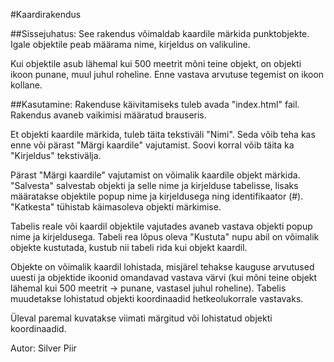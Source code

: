 #Kaardirakendus

##Sissejuhatus:
See rakendus võimaldab kaardile märkida punktobjekte. Igale objektile peab määrama
nime, kirjeldus on valikuline.

Kui objektile asub lähemal kui 500 meetrit mõni teine
objekt, on objekti ikoon punane, muul juhul roheline. Enne vastava arvutuse tegemist
on ikoon kollane.

##Kasutamine:
Rakenduse käivitamiseks tuleb avada "index.html" fail. Rakendus avaneb vaikimisi
määratud brauseris.

Et objekti kaardile märkida, tuleb täita tekstiväli "Nimi". Seda võib teha kas enne
või pärast "Märgi kaardile" vajutamist. Soovi korral võib täita ka "Kirjeldus"
tekstivälja.

Pärast "Märgi kaardile" vajutamist on võimalik kaardile objekt märkida. "Salvesta"
salvestab objekti ja selle nime ja kirjelduse tabelisse, lisaks määratakse objektile
popup nime ja kirjeldusega ning identifikaator (#). "Katkesta" tühistab käimasoleva
objekti märkimise.

Tabelis reale või kaardil objektile vajutades avaneb vastava objekti popup nime ja
kirjeldusega. Tabeli rea lõpus oleva "Kustuta" nupu abil on võimalik objekte
kustutada, kustub nii tabeli rida kui objekt kaardil.

Objekte on võimalik kaardil lohistada, misjärel tehakse kauguse arvutused uuesti
ja objektide ikoonid omandavad vastava värvi (kui mõni teine objekt lähemal kui
500 meetrit -> punane, vastasel juhul roheline). Tabelis muudetakse lohistatud
objekti koordinaadid hetkeolukorrale vastavaks.

Üleval paremal kuvatakse viimati märgitud või lohistatud objekti koordinaadid.

Autor: Silver Piir
